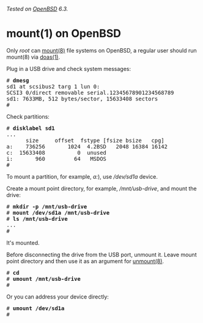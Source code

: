 _Tested on [OpenBSD](/openbsd/) 6.3._

# mount(1) on OpenBSD

Only _root_ can [mount(8)](http://man.openbsd.com/mount.8) file
systems on OpenBSD, a regular user should run mount(8) via
[doas(1)](http://man.openbsd.com/doas.1).

Plug in a USB drive and check system messages:

<pre>
# <b>dmesg</b>
sd1 at scsibus2 targ 1 lun 0: <Vendor, Model, 1.26>
SCSI3 0/direct removable serial.12345678901234568789
sd1: 7633MB, 512 bytes/sector, 15633408 sectors
#
</pre>

Check partitions:

<pre>
# <b>disklabel sd1</b>
...
      size     offset  fstype [fsize bsize   cpg]
a:    736256       1024  4.2BSD   2048 16384 16142
c:  15633408          0  unused
i:       960         64   MSDOS
#
</pre>

To mount a partition, for example, _a:_), use _/dev/sd1a_ device.

Create a mount point directory, for example, _/mnt/usb-drive_, and
mount the drive:

<pre>
# <b>mkdir -p /mnt/usb-drive</b>
# <b>mount /dev/sd1a /mnt/usb-drive</b>
# <b>ls /mnt/usb-drive</b>
...
#
</pre>

It's mounted.

Before disconnecting the drive from the USB port, unmount it. Leave
mount point directory and then use it as an argument for
[unmount(8)](https://man.openbsd.org/umount.8).

<pre>
# <b>cd</b>
# <b>umount /mnt/usb-drive</b>
#
</pre>

Or you can address your device directly:

<pre>
# <b>umount /dev/sd1a</b>
#
</pre>
